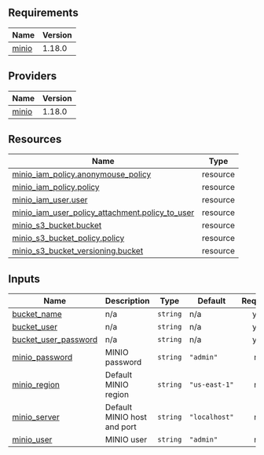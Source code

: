 <!-- BEGIN_TF_DOCS -->
## Requirements

| Name | Version |
|------|---------|
| <a name="requirement_minio"></a> [minio](#requirement\_minio) | 1.18.0 |

## Providers

| Name | Version |
|------|---------|
| <a name="provider_minio"></a> [minio](#provider\_minio) | 1.18.0 |

## Resources

| Name | Type |
|------|------|
| [minio_iam_policy.anonymouse_policy](https://registry.terraform.io/providers/aminueza/minio/1.18.0/docs/resources/iam_policy) | resource |
| [minio_iam_policy.policy](https://registry.terraform.io/providers/aminueza/minio/1.18.0/docs/resources/iam_policy) | resource |
| [minio_iam_user.user](https://registry.terraform.io/providers/aminueza/minio/1.18.0/docs/resources/iam_user) | resource |
| [minio_iam_user_policy_attachment.policy_to_user](https://registry.terraform.io/providers/aminueza/minio/1.18.0/docs/resources/iam_user_policy_attachment) | resource |
| [minio_s3_bucket.bucket](https://registry.terraform.io/providers/aminueza/minio/1.18.0/docs/resources/s3_bucket) | resource |
| [minio_s3_bucket_policy.policy](https://registry.terraform.io/providers/aminueza/minio/1.18.0/docs/resources/s3_bucket_policy) | resource |
| [minio_s3_bucket_versioning.bucket](https://registry.terraform.io/providers/aminueza/minio/1.18.0/docs/resources/s3_bucket_versioning) | resource |

## Inputs

| Name | Description | Type | Default | Required |
|------|-------------|------|---------|:--------:|
| <a name="input_bucket_name"></a> [bucket\_name](#input\_bucket\_name) | n/a | `string` | n/a | yes |
| <a name="input_bucket_user"></a> [bucket\_user](#input\_bucket\_user) | n/a | `string` | n/a | yes |
| <a name="input_bucket_user_password"></a> [bucket\_user\_password](#input\_bucket\_user\_password) | n/a | `string` | n/a | yes |
| <a name="input_minio_password"></a> [minio\_password](#input\_minio\_password) | MINIO password | `string` | `"admin"` | no |
| <a name="input_minio_region"></a> [minio\_region](#input\_minio\_region) | Default MINIO region | `string` | `"us-east-1"` | no |
| <a name="input_minio_server"></a> [minio\_server](#input\_minio\_server) | Default MINIO host and port | `string` | `"localhost"` | no |
| <a name="input_minio_user"></a> [minio\_user](#input\_minio\_user) | MINIO user | `string` | `"admin"` | no |
<!-- END_TF_DOCS -->
